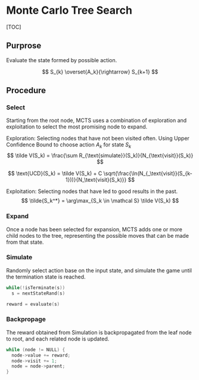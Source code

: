 # Monte Carlo Tree Search

[TOC]

## Purprose  
Evaluate the state formed by possible action.

$$
S_{k} \overset{A_k}{\rightarrow} S_{k+1}
$$

## Procedure

### Select  
Starting from the root node, MCTS uses a combination of exploration and exploitation to select the most promising node to expand.

Exploration: Selecting nodes that have not been visited often. Using Upper Confidence Bound to choose action $A_k$ for state $S_k$
$$
\tilde V(S_k) = \frac{\sum R_{\text{simulate}}(S_k)}{N_{\text{visit}}(S_k)}
$$

$$
\text{UCD}(S_k) = \tilde V(S_k) + C \sqrt{\frac{\ln(N_{_\text{visit}}(S_{k-1}))}{N_\text{visit}(S_k)}}
$$

Exploitation: Selecting nodes that have led to good results in the past. 
$$
\tilde{S_k^*} = \arg\max_{S_k \in \mathcal S} \tilde V(S_k)
$$

### Expand  
Once a node has been selected for expansion, MCTS adds one or more child nodes to the tree, representing the possible moves that can be made from that state.  

### Simulate  
Randomly select action base on the input state, and simulate the game until the termination state is reached.

```cpp
while(!isTerminate(s))
  s = nextStateRand(s)

reward = evaluate(s)
```

### Backpropage  
The reward obtained from Simulation is backpropagated from the leaf node to root, and each related node is updated.

```cpp
while (node != NULL) {
  node->value += reward;
  node->visit += 1;
  node = node->parent;
}
```
